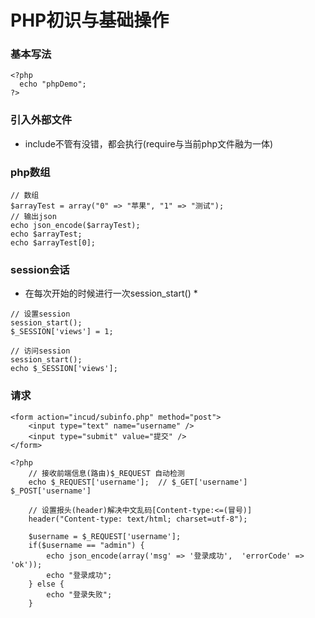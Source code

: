 # PHP初识与基础操作

### 基本写法
```
<?php
  echo "phpDemo";
?>
```

### 引入外部文件
* include不管有没错，都会执行(require与当前php文件融为一体)

### php数组
```
// 数组
$arrayTest = array("0" => "苹果", "1" => "测试");
// 输出json
echo json_encode($arrayTest);
echo $arrayTest;
echo $arrayTest[0];
```

### session会话
* 在每次开始的时候进行一次session_start() *
```
// 设置session
session_start();
$_SESSION['views'] = 1;

// 访问session
session_start();
echo $_SESSION['views'];
```

### 请求
```
<form action="incud/subinfo.php" method="post">
    <input type="text" name="username" />
    <input type="submit" value="提交" />
</form>

<?php
    // 接收前端信息(路由)$_REQUEST 自动检测
    echo $_REQUEST['username'];  // $_GET['username']  $_POST['username']

    // 设置报头(header)解决中文乱码[Content-type:<=(冒号)]
    header("Content-type: text/html; charset=utf-8");

    $username = $_REQUEST['username'];
    if($username == "admin") {
        echo json_encode(array('msg' => '登录成功',  'errorCode' => 'ok'));
        echo "登录成功";
    } else {
        echo "登录失败";
    }
```
### 
